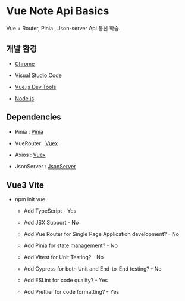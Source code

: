 #  Vue Note Api Basics

Vue + Router, Pinia , Json-server Api 통신 학습.

##  개발 환경 

- [Chrome](https://www.google.com/intl/ko/chrome/)

- [Visual Studio Code](https://code.visualstudio.com/)

- [Vue.js Dev Tools](https://chrome.google.com/webstore/detail/vuejs-devtools/nhdogjmejiglipccpnnnanhbledajbpd)

- [Node.js](https://nodejs.org/ko/)

##  Dependencies

- Pinia : [Pinia](https://www.npmjs.com/package/pinia)

- VueRouter : [Vuex](https://www.npmjs.com/package/vue-router)

- Axios : [Vuex](https://www.npmjs.com/package/axios)

- JsonServer : [JsonServer](https://www.npmjs.com/package/json-server)

##  Vue3 Vite

  

- npm init vue

	

	- Add TypeScript - Yes

	

	- Add JSX Support - No

	

	- Add Vue Router for Single Page Application development? - No

	

	- Add Pinia for state management? - No

	

	- Add Vitest for Unit Testing? - No

	

	- Add Cypress for both Unit and End-to-End testing? - No

	

	- Add ESLint for code quality? - Yes

	

	- Add Prettier for code formatting? - Yes

